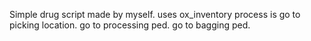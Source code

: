 Simple drug script made by myself.
uses ox_inventory
process is
go to picking location.
go to processing ped.
go to bagging ped.